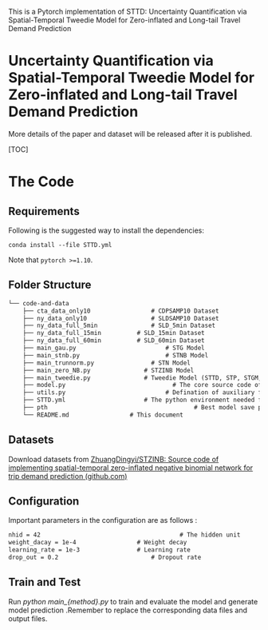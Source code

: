 This is a Pytorch implementation of STTD: Uncertainty Quantification via Spatial-Temporal Tweedie Model for Zero-inflated and Long-tail Travel Demand Prediction

# Uncertainty Quantification via Spatial-Temporal Tweedie Model for Zero-inflated and Long-tail Travel Demand Prediction

More details of the paper and dataset will be released after it is published.

[TOC]

# The Code

## Requirements

Following is the suggested way to install the dependencies:

    conda install --file STTD.yml

Note that ``pytorch >=1.10``.

## Folder Structure

```tex
└── code-and-data
    ├── cta_data_only10					# CDPSAMP10 Dataset
    ├── ny_data_only10					# SLDSAMP10 Dataset
    ├── ny_data_full_5min				# SLD_5min Dataset
    ├── ny_data_full_15min			# SLD_15min Dataset
    ├── ny_data_full_60min			# SLD_60min Dataset
    ├── main_gau.py							# STG Model
    ├── main_stnb.py						# STNB Model
    ├── main_trunnorm.py				# STN Model
    ├── main_zero_NB.py				  # STZINB Model
    ├── main_tweedie.py				  # Tweedie Model (STTD, STP, STGM, STIG)
    ├── model.py							  # The core source code of our model
    ├── utils.py						   	# Defination of auxiliary functions for running
    ├── STTD.yml      				  # The python environment needed for STTD
    ├── pth											# Best model save path
    └── README.md 	   		      # This document
```

## Datasets

Download datasets from [ZhuangDingyi/STZINB: Source code of implementing spatial-temporal zero-inflated negative binomial network for trip demand prediction (github.com)](https://github.com/ZhuangDingyi/STZINB)

## Configuration

Important parameters in the configuration are as follows :

```tex
nhid = 42										# The hidden unit
weight_dacay = 1e-4					# Weight decay
learning_rate = 1e-3				# Learning rate
drop_out = 0.2							# Dropout rate					 
```


##  Train and Test

Run *python main_{method}.py* to train and evaluate the model and generate model prediction .Remember to replace the corresponding data files and output files.
